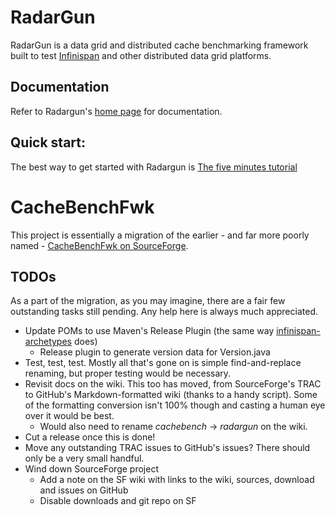 # RadarGun
RadarGun is a data grid and distributed cache benchmarking framework built to test [Infinispan](http://www.infinispan.org) and other distributed data grid platforms.

## Documentation
Refer to Radargun's [home page](http://radargun.sourcefroge.net) for documentation.

## Quick start:
The best way to get started with Radargun is [The five minutes tutorial](https://github.com/radargun/radargun/wiki/Five-Minute-Tutorial)

# CacheBenchFwk
This project is essentially a migration of the earlier - and far more poorly named - [CacheBenchFwk on SourceForge](http://cachebenchfwk.sourceforge.net).  

## TODOs
As a part of the migration, as you may imagine, there are a fair few outstanding tasks still pending.  Any help here is always much appreciated.

* Update POMs to use Maven's Release Plugin (the same way [infinispan-archetypes](http://github.com/infinispan/infinispan-archetypes) does)
  * Release plugin to generate version data for Version.java
* Test, test, test.  Mostly all that's gone on is simple find-and-replace renaming, but proper testing would be necessary.
* Revisit docs on the wiki.  This too has moved, from SourceForge's TRAC to GitHub's Markdown-formatted wiki (thanks to a handy script).  Some of the formatting conversion isn't 100% though and casting a human eye over it would be best.
  * Would also need to rename _cachebench_ -> _radargun_ on the wiki.
* Cut a release once this is done!
* Move any outstanding TRAC issues to GitHub's issues?  There should only be a very small handful.
* Wind down SourceForge project
  * Add a note on the SF wiki with links to the wiki, sources, download and issues on GitHub
  * Disable downloads and git repo on SF

